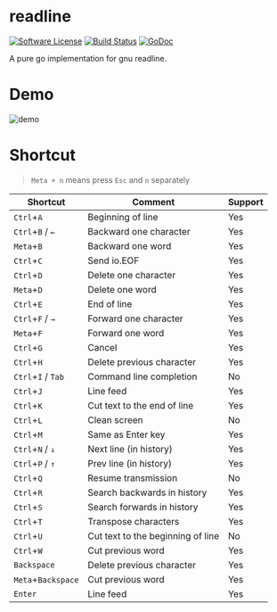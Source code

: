 # readline

[![Software License](https://img.shields.io/badge/license-MIT-brightgreen.svg)](LICENSE.md)
[![Build Status](https://travis-ci.org/chzyer/readline.svg?branch=master)](https://travis-ci.org/chzyer/readline)
[![GoDoc](https://godoc.org/github.com/chzyer/readline?status.svg)](https://godoc.org/github.com/chzyer/readline)  

A pure go implementation for gnu readline.

# Demo

![demo](https://raw.githubusercontent.com/chzyer/readline/master/example/demo.gif)

# Shortcut

> `Meta + n` means press `Esc` and `n` separately

| Shortcut           | Comment                           | Support |
|--------------------|-----------------------------------|---------|
| `Ctrl`+`A`         | Beginning of line                 | Yes     |
| `Ctrl`+`B` / `←`   | Backward one character            | Yes     |
| `Meta`+`B`         | Backward one word                 | Yes     |
| `Ctrl`+`C`         | Send io.EOF                       | Yes     |
| `Ctrl`+`D`         | Delete one character              | Yes     |
| `Meta`+`D`         | Delete one word                   | Yes     |
| `Ctrl`+`E`         | End of line                       | Yes     |
| `Ctrl`+`F` / `→`   | Forward one character             | Yes     |
| `Meta`+`F`         | Forward one word                  | Yes     |
| `Ctrl`+`G`         | Cancel                            | Yes     |
| `Ctrl`+`H`         | Delete previous character         | Yes     |
| `Ctrl`+`I` / `Tab` | Command line completion           | No      |
| `Ctrl`+`J`         | Line feed                         | Yes     |
| `Ctrl`+`K`         | Cut text to the end of line       | Yes     |
| `Ctrl`+`L`         | Clean screen                      | No      |
| `Ctrl`+`M`         | Same as Enter key                 | Yes     |
| `Ctrl`+`N` / `↓`   | Next line (in history)            | Yes     |
| `Ctrl`+`P` / `↑`   | Prev line (in history)            | Yes     |
| `Ctrl`+`Q`         | Resume transmission               | No      |
| `Ctrl`+`R`         | Search backwards in history       | Yes     |
| `Ctrl`+`S`         | Search forwards in history        | Yes     |
| `Ctrl`+`T`         | Transpose characters              | Yes     |
| `Ctrl`+`U`         | Cut text to the beginning of line | No      |
| `Ctrl`+`W`         | Cut previous word                 | Yes     |
| `Backspace`        | Delete previous character         | Yes     |
| `Meta`+`Backspace` | Cut previous word                 | Yes     |
| `Enter`            | Line feed                         | Yes     |


